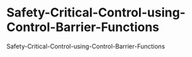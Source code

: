 # Safety-Critical-Control-using-Control-Barrier-Functions
Safety-Critical-Control-using-Control-Barrier-Functions
